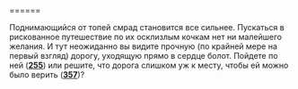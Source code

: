 ======

Поднимающийся от топей смрад становится все сильнее. Пускаться в рискованное путешествие по их осклизлым кочкам нет ни малейшего желания. И тут неожиданно вы видите прочную (по крайней мере на первый взгляд) дорогу, уходящую прямо в сердце болот. Пойдете по ней ([**255**](#n_255)) или решите, что дорога слишком уж к месту, чтобы ей можно было верить ([**357**](#n_357))?

